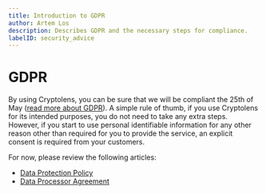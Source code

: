 ```yaml
---
title: Introduction to GDPR
author: Artem Los
description: Describes GDPR and the necessary steps for compliance.
labelID: security_advice
---
```


# GDPR

By using Cryptolens, you can be sure that we will be compliant the 25th of May ([read more about GDPR](/faq/#gdpr)). A simple rule of thumb, if you use Cryptolens for its intended purposes, you do not need to take any extra steps. However, if you start to use personal identifiable information for any other reason other than required for you to provide the service, an explicit consent is required from your customers.

For now, please review the following articles:

* [Data Protection Policy](/legal/DataPolicy)
* [Data Processor Agreement](/legal/DPA)